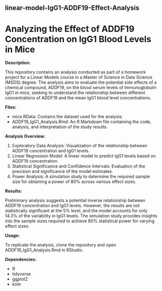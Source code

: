 ## linear-model-IgG1-ADDF19-Effect-Analysis
# **Analyzing the Effect of ADDF19 Concentration on IgG1 Blood Levels in Mice**

**Description:**

This repository contains an analysis conducted as part of a homework project for a Linear Models course in a Master of Science in Data Science (MSDS) degree. The analysis aims to evaluate the potential side effects of a chemical compound, ADDF19, on the blood serum levels of Immunoglobulin IgG1 in mice, seeking to understand the relationship between different concentrations of ADDF19 and the mean IgG1 blood level concentrations.

**Files:**
- mice.RData: Contains the dataset used for the analysis.
- ADDF19_IgG1_Analysis.Rmd: An R Markdown file containing the code, analysis, and interpretation of the study results.

**Analysis Overview:**
1. Exploratory Data Analysis: Visualization of the relationship between ADDF19 concentration and IgG1 levels.
2. Linear Regression Model: A linear model to predict IgG1 levels based on ADDF19 concentration.
3. Statistical Significance and Confidence Intervals: Evaluation of the precision and significance of the model estimates.
4. Power Analysis: A simulation study to determine the required sample size for obtaining a power of 80% across various effect sizes.


**Results:**

Preliminary analysis suggests a potential inverse relationship between ADDF19 concentration and IgG1 levels.
However, the results are not statistically significant at the 5% level, and the model accounts for only 14.3% of the variability in IgG1 levels.
The simulation study provides insights into the sample sizes required to achieve 80% statistical power for varying effect sizes.


**Usage:**

To replicate the analysis, clone the repository and open ADDF19_IgG1_Analysis.Rmd in RStudio.


**Dependencies:**
- R
- tidyverse
- ggplot2
- knitr


